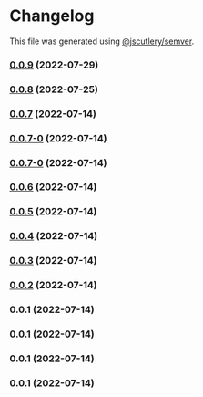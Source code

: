 # Changelog

This file was generated using [@jscutlery/semver](https://github.com/jscutlery/semver).

### [0.0.9](https://github.com/yurikrupnik/nx-go-playground/compare/services-projects-0.0.8...services-projects-0.0.9) (2022-07-29)

### [0.0.8](https://github.com/yurikrupnik/nx-go-playground/compare/services-projects-0.0.7...services-projects-0.0.8) (2022-07-25)

### [0.0.7](https://github.com/yurikrupnik/nx-go-playground/compare/services-projects-0.0.7-0...services-projects-0.0.7) (2022-07-14)

### [0.0.7-0](https://github.com/yurikrupnik/nx-go-playground/compare/services-projects-0.0.6...services-projects-0.0.7-0) (2022-07-14)

### [0.0.7-0](https://github.com/yurikrupnik/nx-go-playground/compare/services-projects-0.0.6...services-projects-0.0.7-0) (2022-07-14)

### [0.0.6](https://github.com/yurikrupnik/nx-go-playground/compare/services-projects-0.0.5...services-projects-0.0.6) (2022-07-14)

### [0.0.5](https://github.com/yurikrupnik/nx-go-playground/compare/services-projects-0.0.4...services-projects-0.0.5) (2022-07-14)

### [0.0.4](https://github.com/yurikrupnik/nx-go-playground/compare/services-projects-0.0.3...services-projects-0.0.4) (2022-07-14)

### [0.0.3](https://github.com/yurikrupnik/nx-go-playground/compare/services-projects-0.0.2...services-projects-0.0.3) (2022-07-14)

### [0.0.2](https://github.com/yurikrupnik/nx-go-playground/compare/services-projects-0.0.1...services-projects-0.0.2) (2022-07-14)

### 0.0.1 (2022-07-14)

### 0.0.1 (2022-07-14)

### 0.0.1 (2022-07-14)

### 0.0.1 (2022-07-14)
